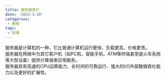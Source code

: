 ```yaml
---
title: 服务器简介
date: '2022-3-28'
categories:
 - 教程
tags:
 - 前端
---
```


服务器是计算机的一种，它比普通计算机运行更快、负载更高、价格更贵。<br>
服务器在网络中为其它客户机（如PC机、智能手机、ATM等终端甚至是火车系统等大型设备）提供计算或者应用服务。<br>
服务器具有高速的CPU运算能力、长时间的可靠运行、强大的I/O外部数据吞吐能力以及更好的扩展性。<br>